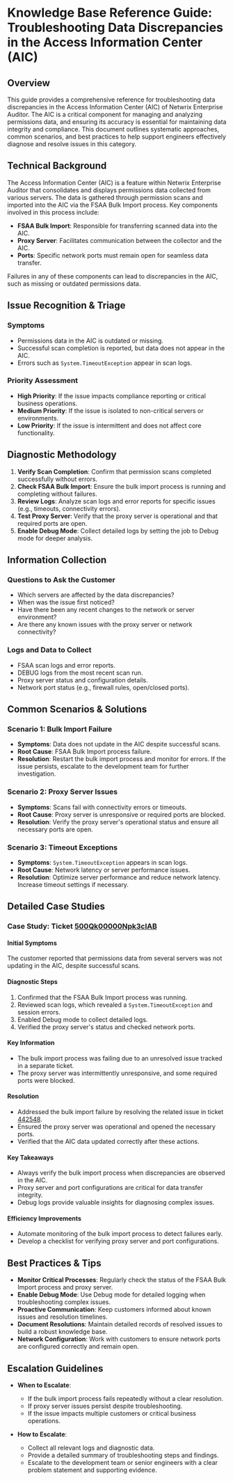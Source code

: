 # Knowledge Base Reference Guide: Troubleshooting Data Discrepancies in the Access Information Center (AIC)

## Overview
This guide provides a comprehensive reference for troubleshooting data discrepancies in the Access Information Center (AIC) of Netwrix Enterprise Auditor. The AIC is a critical component for managing and analyzing permissions data, and ensuring its accuracy is essential for maintaining data integrity and compliance. This document outlines systematic approaches, common scenarios, and best practices to help support engineers effectively diagnose and resolve issues in this category.

## Technical Background
The Access Information Center (AIC) is a feature within Netwrix Enterprise Auditor that consolidates and displays permissions data collected from various servers. The data is gathered through permission scans and imported into the AIC via the FSAA Bulk Import process. Key components involved in this process include:
- **FSAA Bulk Import**: Responsible for transferring scanned data into the AIC.
- **Proxy Server**: Facilitates communication between the collector and the AIC.
- **Ports**: Specific network ports must remain open for seamless data transfer.

Failures in any of these components can lead to discrepancies in the AIC, such as missing or outdated permissions data.

## Issue Recognition & Triage
### Symptoms
- Permissions data in the AIC is outdated or missing.
- Successful scan completion is reported, but data does not appear in the AIC.
- Errors such as `System.TimeoutException` appear in scan logs.

### Priority Assessment
- **High Priority**: If the issue impacts compliance reporting or critical business operations.
- **Medium Priority**: If the issue is isolated to non-critical servers or environments.
- **Low Priority**: If the issue is intermittent and does not affect core functionality.

## Diagnostic Methodology
1. **Verify Scan Completion**: Confirm that permission scans completed successfully without errors.
2. **Check FSAA Bulk Import**: Ensure the bulk import process is running and completing without failures.
3. **Review Logs**: Analyze scan logs and error reports for specific issues (e.g., timeouts, connectivity errors).
4. **Test Proxy Server**: Verify that the proxy server is operational and that required ports are open.
5. **Enable Debug Mode**: Collect detailed logs by setting the job to Debug mode for deeper analysis.

## Information Collection
### Questions to Ask the Customer
- Which servers are affected by the data discrepancies?
- When was the issue first noticed?
- Have there been any recent changes to the network or server environment?
- Are there any known issues with the proxy server or network connectivity?

### Logs and Data to Collect
- FSAA scan logs and error reports.
- DEBUG logs from the most recent scan run.
- Proxy server status and configuration details.
- Network port status (e.g., firewall rules, open/closed ports).

## Common Scenarios & Solutions
### Scenario 1: Bulk Import Failure
- **Symptoms**: Data does not update in the AIC despite successful scans.
- **Root Cause**: FSAA Bulk Import process failure.
- **Resolution**: Restart the bulk import process and monitor for errors. If the issue persists, escalate to the development team for further investigation.

### Scenario 2: Proxy Server Issues
- **Symptoms**: Scans fail with connectivity errors or timeouts.
- **Root Cause**: Proxy server is unresponsive or required ports are blocked.
- **Resolution**: Verify the proxy server's operational status and ensure all necessary ports are open.

### Scenario 3: Timeout Exceptions
- **Symptoms**: `System.TimeoutException` appears in scan logs.
- **Root Cause**: Network latency or server performance issues.
- **Resolution**: Optimize server performance and reduce network latency. Increase timeout settings if necessary.

## Detailed Case Studies
### Case Study: Ticket [500Qk00000Npk3cIAB](https://nwxcorp.lightning.force.com/lightning/r/Case/500Qk00000Npk3cIAB/view)
#### Initial Symptoms
The customer reported that permissions data from several servers was not updating in the AIC, despite successful scans.

#### Diagnostic Steps
1. Confirmed that the FSAA Bulk Import process was running.
2. Reviewed scan logs, which revealed a `System.TimeoutException` and session errors.
3. Enabled Debug mode to collect detailed logs.
4. Verified the proxy server's status and checked network ports.

#### Key Information
- The bulk import process was failing due to an unresolved issue tracked in a separate ticket.
- The proxy server was intermittently unresponsive, and some required ports were blocked.

#### Resolution
- Addressed the bulk import failure by resolving the related issue in ticket [442548](https://nwxcorp.lightning.force.com/lightning/r/Case/442548/view).
- Ensured the proxy server was operational and opened the necessary ports.
- Verified that the AIC data updated correctly after these actions.

#### Key Takeaways
- Always verify the bulk import process when discrepancies are observed in the AIC.
- Proxy server and port configurations are critical for data transfer integrity.
- Debug logs provide valuable insights for diagnosing complex issues.

#### Efficiency Improvements
- Automate monitoring of the bulk import process to detect failures early.
- Develop a checklist for verifying proxy server and port configurations.

## Best Practices & Tips
- **Monitor Critical Processes**: Regularly check the status of the FSAA Bulk Import process and proxy server.
- **Enable Debug Mode**: Use Debug mode for detailed logging when troubleshooting complex issues.
- **Proactive Communication**: Keep customers informed about known issues and resolution timelines.
- **Document Resolutions**: Maintain detailed records of resolved issues to build a robust knowledge base.
- **Network Configuration**: Work with customers to ensure network ports are configured correctly and remain open.

## Escalation Guidelines
- **When to Escalate**:
  - If the bulk import process fails repeatedly without a clear resolution.
  - If proxy server issues persist despite troubleshooting.
  - If the issue impacts multiple customers or critical business operations.

- **How to Escalate**:
  - Collect all relevant logs and diagnostic data.
  - Provide a detailed summary of troubleshooting steps and findings.
  - Escalate to the development team or senior engineers with a clear problem statement and supporting evidence.